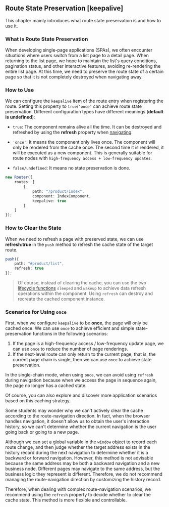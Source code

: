 ## Route State Preservation [keepalive]

This chapter mainly introduces what route state preservation is and how to use it.

### What is Route State Preservation

When developing single-page applications (SPAs), we often encounter situations where users switch from a list page to a detail page. When returning to the list page, we hope to maintain the list's query conditions, pagination status, and other interactive features, avoiding re-rendering the entire list page. At this time, we need to preserve the route state of a certain page so that it is not completely destroyed when navigating away.

### How to Use

We can configure the `keepalive` item of the route entry when registering the route. Setting this property to `true`/`'once'` can achieve route state preservation. Different configuration types have different meanings (**default is undefined**):

- `true`: The component remains alive all the time. It can be destroyed and refreshed by using the **refresh** property when [navigating](/router/change).

- `'once'`: It means the component only lives once. The component will only be rendered from the cache once. The second time it is rendered, it will be executed as a new component. This is generally suitable for route nodes with `high-frequency access + low-frequency updates`.

- `false/undefined`: It means no state preservation is done.

```ts
new Router({
    routes: [
        {
            path: "/product/index",
            component: IndexComponent,
            keepalive: true
        }
    ]
});
```

### How to Clear the State

When we need to refresh a page with preserved state, we can use **refresh:true** in the `push` method to refresh the cache state of the target route.

```ts
push({
    path: "#product/list",
    refresh: true
});
```

> Of course, instead of clearing the cache, you can use the two [lifecycle functions](/base/component-lifecycle) `sleeped` and `wakeup` to achieve data refresh operations within the component. Using `refresh` can destroy and recreate the cached component instance.

### Scenarios for Using `once`

First, when we configure `keepalive` to be **once**, the page will only be cached once. We can use `once` to achieve efficient and simple state-preservation functions in the following scenarios:

1. If the page is a high-frequency access / low-frequency update page, we can use `once` to reduce the number of page renderings.
2. If the next-level route can only return to the current page, that is, the current page chain is single, then we can use `once` to achieve state preservation.

In the single-chain mode, when using `once`, we can avoid using `refresh` during navigation because when we access the page in sequence again, the page no longer has a cached state.

Of course, you can also explore and discover more application scenarios based on this caching strategy.

Some students may wonder why we can't actively clear the cache according to the route-navigation direction. In fact, when the browser handles navigation, it doesn't allow us to obtain the user's interaction history, so we can't determine whether the current navigation is the user going back or going to a new page.

Although we can set a global variable in the `window` object to record each route change, and then judge whether the target address exists in the history record during the next navigation to determine whether it is a backward or forward navigation. However, this method is not advisable because the same address may be both a backward navigation and a new business node. Different pages may navigate to the same address, but the business logic they represent is different. Therefore, we do not recommend managing the route-navigation direction by customizing the history record.

Therefore, when dealing with complex route-navigation scenarios, we recommend using the `refresh` property to decide whether to clear the cache state. This method is more flexible and controllable.
